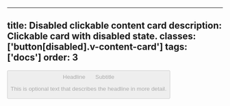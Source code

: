 <!--
 *              Copyright (c) 2025 Visa, Inc.
 *
 * Licensed under the Apache License, Version 2.0 (the "License");
 * you may not use this file except in compliance with the License.
 * You may obtain a copy of the License at
 *
 *         http://www.apache.org/licenses/LICENSE-2.0
 *
 * Unless required by applicable law or agreed to in writing, software
 * distributed under the License is distributed on an "AS IS" BASIS,
 * WITHOUT WARRANTIES OR CONDITIONS OF ANY KIND, either express or implied.
 * See the License for the specific language governing permissions and
 * limitations under the License.
 *
 -->
---
title: Disabled clickable content card
description: Clickable card with disabled state. 
classes: ['button[disabled].v-content-card']
tags: ['docs']
order: 3
---

<button class="v-content-card v-flex-col" disabled="">
  <div class="v-content-card-body v-flex v-flex-col v-gap-4 v-align-items-start">
    <span class="v-content-card-title v-typography-headline-4">
      Headline
      <svg class="v-icon v-icon-tiny" height="17" viewbox="0 0 16 17" width="16">
        <use href="#visa-security-lock-tiny">
        </use>
      </svg>
    </span>
    <span class="v-content-card-subtitle v-typography-subtitle-3">
      Subtitle
    </span>
    <p class="v-typography-body-2 v-pt-4">
      This is optional text that describes the headline in more detail.
    </p>
  </div>
</button>
